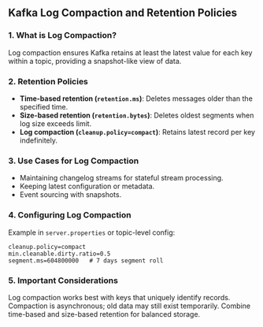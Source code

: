 ##  Kafka Log Compaction and Retention Policies

### 1. What is Log Compaction?
Log compaction ensures Kafka retains at least the latest value for each key within a topic, providing a snapshot-like view of data.


### 2. Retention Policies
- **Time-based retention (`retention.ms`)**: Deletes messages older than the specified time.
- **Size-based retention (`retention.bytes`)**: Deletes oldest segments when log size exceeds limit.
- **Log compaction (`cleanup.policy=compact`)**: Retains latest record per key indefinitely.


### 3. Use Cases for Log Compaction
- Maintaining changelog streams for stateful stream processing.
- Keeping latest configuration or metadata.
- Event sourcing with snapshots.


### 4. Configuring Log Compaction
Example in `server.properties` or topic-level config:
```properties
cleanup.policy=compact
min.cleanable.dirty.ratio=0.5
segment.ms=604800000   # 7 days segment roll

```

### 5. Important Considerations
Log compaction works best with keys that uniquely identify records.
Compaction is asynchronous; old data may still exist temporarily.
Combine time-based and size-based retention for balanced storage.